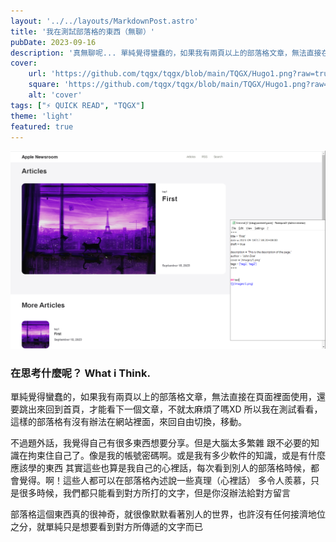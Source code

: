 ```yaml
---
layout: '../../layouts/MarkdownPost.astro'
title: '我在測試部落格的東西（無聊）'
pubDate: 2023-09-16
description: '真無聊呢... 單純覺得蠻蠢的，如果我有兩頁以上的部落格文章，無法直接在頁面裡面使用，還要跳出來回到首頁，才能看下一個文章，不就太麻煩了嗎XD 所以我在測試看看，這樣的部落格有沒有辦法在網站裡面，來回自由切換，移動。 不過題外話，我覺得自己有很多東西想要分享。但是大腦太多繁雜 '
cover:
    url: 'https://github.com/tqgx/tqgx/blob/main/TQGX/Hugo1.png?raw=true'
    square: 'https://github.com/tqgx/tqgx/blob/main/TQGX/Hugo1.png?raw=true'
    alt: 'cover'
tags: ["⚡ QUICK READ", "TQGX"] 
theme: 'light'
featured: true
---
```

![|wide](https://github.com/tqgx/tqgx/blob/main/TQGX/Hugo1.png?raw=true)

### 在思考什麼呢？ What i Think.
單純覺得蠻蠢的，如果我有兩頁以上的部落格文章，無法直接在頁面裡面使用，還要跳出來回到首頁，才能看下一個文章，不就太麻煩了嗎XD
所以我在測試看看，這樣的部落格有沒有辦法在網站裡面，來回自由切換，移動。

不過題外話，我覺得自己有很多東西想要分享。但是大腦太多繁雜
跟不必要的知識在拘束住自己了。像是我的帳號密碼啊。或是我有多少軟件的知識，或是有什麼應該學的東西
其實這些也算是我自己的心裡話，每次看到別人的部落格時候，都會覺得。啊！這些人都可以在部落格內述說一些真理（心裡話）
多令人羨慕，只是很多時候，我們都只能看到對方所打的文字，但是你沒辦法給對方留言

部落格這個東西真的很神奇，就很像默默看著別人的世界，也許沒有任何接濟地位之分，就單純只是想要看到對方所傳遞的文字而已
